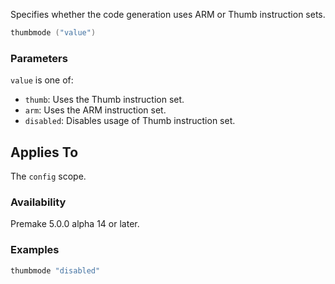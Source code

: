 Specifies whether the code generation uses ARM or Thumb instruction sets.

```lua
thumbmode ("value")
```

### Parameters ###

`value` is one of:

* `thumb`: Uses the Thumb instruction set.
* `arm`: Uses the ARM instruction set.
* `disabled`: Disables usage of Thumb instruction set.

## Applies To ###

The `config` scope.

### Availability ###

Premake 5.0.0 alpha 14 or later.

### Examples ###

```lua
thumbmode "disabled"
```

